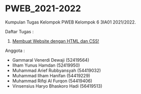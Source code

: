 # PWEB_2021-2022
Kumpulan Tugas Kelompok PWEB Kelompok 6 3IA01 2021/2022.

Daftar Tugas : 
1. [Membuat Website dengan HTML dan CSS!](https://ilhamhanifan.github.io/PWEB_2021-2022/tugas1/)

Anggota : 
- Gammaral Venerdi Dewaji (52419564)
- Ilham Yunus Hamdan (52419950)
- Muhammad Arief Rubbyansyah (54419032)
- Muhammad Ilham Hanifan (54419229)
- Muhammad Rifqi Al Furqon (54419406)
- Vinsensius Haryo Bhaskoro Hadi (56419513)
